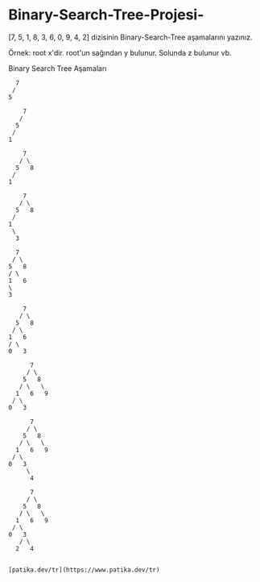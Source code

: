 # Binary-Search-Tree-Projesi-
[7, 5, 1, 8, 3, 6, 0, 9, 4, 2] dizisinin Binary-Search-Tree aşamalarını yazınız.

Örnek: root x'dir. root'un sağından y bulunur. Solunda z bulunur vb.

Binary Search Tree Aşamaları
```
  7
 /
5
```
```
    7
   /
  5
 /
1 
```
```
    7
   / \
  5   8
 /
1
```
```
    7
   / \
  5   8
 / 
1  
 \
  3
  ```
  ```
    7
   / \
  5   8
 / \
1   6
 \
  3
  ```
  ```
      7
     / \
    5   8
   / \
  1   6
 / \
0   3
```
```
      7
     / \
    5   8
   / \   \
  1   6   9
 / \
0   3
```
```
      7
     / \
    5   8
   / \   \
  1   6   9
 / \
0   3
     \
      4
```
```
      7
     / \
    5   8
   / \   \
  1   6   9
 / \
0   3
   / \
  2   4
  
  
[patika.dev/tr](https://www.patika.dev/tr)
